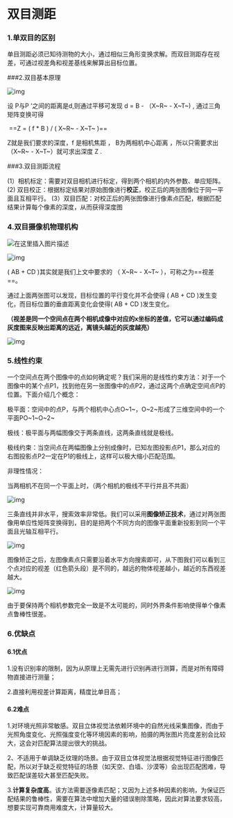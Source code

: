 # 双目测距

### 1.单双目的区别

单目测距必须已知待测物的大小，通过相似三角形变换求解。而双目测距存在视差，可通过视差角和视差基线来解算出目标位置。

###2.双目基本原理

![img](https://img-blog.csdnimg.cn/20190528161453548.png?x-oss-process=image/watermark,type_ZmFuZ3poZW5naGVpdGk,shadow_10,text_aHR0cHM6Ly9ibG9nLmNzZG4ubmV0L3UwMTE4MDg2NzM=,size_16,color_FFFFFF,t_70)

设 P与P ’之间的距离是d,则通过平移可发现 d = B - （X~R~ - X~T~) , 通过三角矩阵变换可得

​                                           ==Z   =   (  f  * B  ) / (  X~R~    -    X~T~  )==  

 Z就是我们要求的深度，f 是相机焦距 ， B为两相机中心距离 ，所以只需要求出 （X~R~ - X~T~）就可求出深度 Z  .

###3.双目测距流程

(1）相机标定：需要对双目相机进行标定，得到两个相机的内外参数、单应矩阵。
 (2) 双目校正：根据标定结果对原始图像进行**校正**，校正后的两张图像位于同一平面且互相平行。
 (3）双目匹配：对校正后的两张图像进行像素点匹配，根据匹配结果计算每个像素的深度，从而获得深度图

### 4.双目摄像机物理机构

![在这里插入图片描述](https://img-blog.csdn.net/20180927142535616?watermark/2/text/aHR0cHM6Ly9ibG9nLmNzZG4ubmV0L2E2MzMzMjMw/font/5a6L5L2T/fontsize/400/fill/I0JBQkFCMA==/dissolve/0)

![img](https://img-blog.csdn.net/2018092714340048?watermark/2/text/aHR0cHM6Ly9ibG9nLmNzZG4ubmV0L2E2MzMzMjMw/font/5a6L5L2T/fontsize/400/fill/I0JBQkFCMA==/dissolve/0)

(  AB +  CD  )其实就是我们上文中要求的  （  X~R~  -  X~T~   ），可称之为==视差==。

通过上面两张图可以发现，目标位置的平行变化并不会使得 (  AB +  CD  )发生变化，而目标位置的垂直距离变化会使得(  AB +  CD  )发生变化。

**（视差是同一个空间点在两个相机成像中对应的x坐标的差值，它可以通过编码成灰度图来反映出距离的远近，离镜头越近的灰度越亮）**

![img](https://img-blog.csdnimg.cn/20190528200216407.png?x-oss-process=image/watermark,type_ZmFuZ3poZW5naGVpdGk,shadow_10,text_aHR0cHM6Ly9ibG9nLmNzZG4ubmV0L3UwMTE4MDg2NzM=,size_16,color_FFFFFF,t_70)

### 5.线性约束

一个空间点在两个图像中的点如何确定呢？我们采用的是线性约束方法：对于一个图像中的某个点P1，找到他在另一张图像中的点P2，通过这两个点确定空间点P的位置。下面介绍几个概念：

极平面：空间中的点P，与两个相机中心点O~1~，O~2~形成了三维空间中的一个平面PO~1~O~2~

极线：极平面与两幅图像交于两条直线，这两条直线就是极线。

极线约束：当空间点在两幅图像上分别成像时，已知左图投影点P1，那么对应的右图投影点P2一定在P1的极线上，这样可以极大缩小匹配范围。

非理性情况：

当两相机不在同一个平面上时，（两个相机的极线不平行并且不共面）

![img](https://img-blog.csdn.net/20180109130819436?watermark/2/text/aHR0cDovL2Jsb2cuY3Nkbi5uZXQvcGlhb3h1ZXpob25n/font/5a6L5L2T/fontsize/400/fill/I0JBQkFCMA==/dissolve/70/gravity/Center)



三条直线并非水平，搜索效率非常低。我们可以采用**图像矫正技术**，通过对两张图像用单应性矩阵变换得到，目的是把两个不同方向的图像平面重新投影到同一个平面且光轴互相平行。

![img](https://img-blog.csdn.net/20180109130653942?watermark/2/text/aHR0cDovL2Jsb2cuY3Nkbi5uZXQvcGlhb3h1ZXpob25n/font/5a6L5L2T/fontsize/400/fill/I0JBQkFCMA==/dissolve/70/gravity/Center)

图像矫正之后，左图像素点只需要沿着水平方向搜索即可，从下图我们可以看到三个点对应的视差（红色箭头段）是不同的，越远的物体视差越小，越近的东西视差越大。

![img](https://img-blog.csdn.net/20180109130913869?watermark/2/text/aHR0cDovL2Jsb2cuY3Nkbi5uZXQvcGlhb3h1ZXpob25n/font/5a6L5L2T/fontsize/400/fill/I0JBQkFCMA==/dissolve/70/gravity/Center)



由于要保持两个相机参数完全一致是不太可能的，同时外界条件影响使得单个像素点鲁棒性很差。

### 6.优缺点

#### 6.1优点

1.没有识别率的限制，因为从原理上无需先进行识别再进行测算，而是对所有障碍物直接进行测量；

2.直接利用视差计算距离，精度比单目高；

#### 6.2难点

1.对环境光照非常敏感。双目立体视觉法依赖环境中的自然光线采集图像，而由于光照角度变化、光照强度变化等环境因素的影响，拍摄的两张图片亮度差别会比较大，这会对匹配算法提出很大的挑战。

2、不适用于单调缺乏纹理的场景。由于双目立体视觉法根据视觉特征进行图像匹配，所以对于缺乏视觉特征的场景（如天空、白墙、沙漠等）会出现匹配困难，导致匹配误差较大甚至匹配失败。

3.**计算复杂度高**。该方法需要逐像素匹配；又因为上述多种因素的影响，为保证匹配结果的鲁棒性，需要在算法中增加大量的错误剔除策略，因此对算法要求较高，想要实现可靠商用难度大，计算量较大。